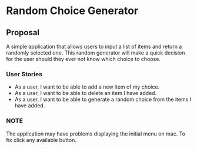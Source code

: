 # Random Choice Generator

## Proposal
A simple application that allows users to input a list of items and return a randomly selected one.
This random generator will make a quick decision for the user should 
they ever not know which choice to choose.

### User Stories
- As a user, I want to be able to add a new item of my choice.
- As a user, I want to be able to delete an item I have added.
- As a user, I want to be able to generate a random choice from the items I have added.

### NOTE
The application may have problems displaying the initial menu on mac.
To fix click any available button.
